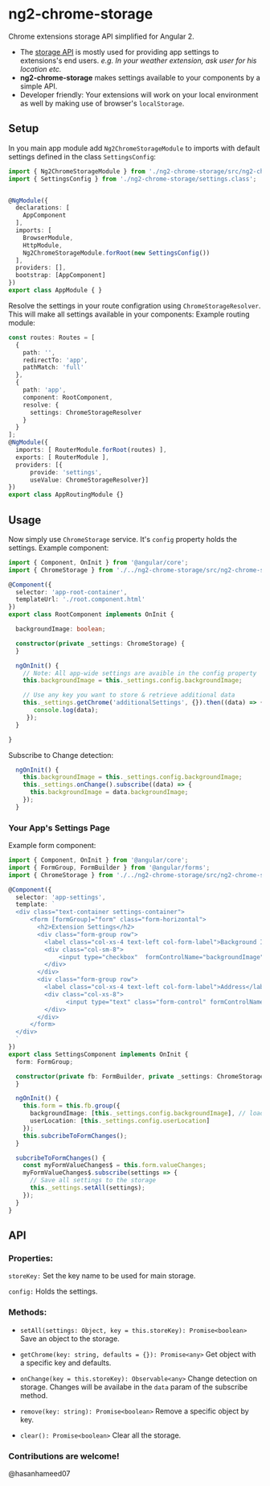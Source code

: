 # ng2-chrome-storage
Chrome extensions storage API simplified for Angular 2.

- The [storage API](https://developer.chrome.com/extensions/storage) is mostly used for providing app settings to extensions's end users. 
*e.g. In your weather extension, ask user for his location etc.*
- **ng2-chrome-storage** makes settings available to your components by a simple API.
- Developer friendly: Your extensions will work on your local environment as well by making use of browser's `localStorage`.



## Setup

In you main app module add `Ng2ChromeStorageModule` to imports with default settings defined in the class `SettingsConfig`:

```typescript
import { Ng2ChromeStorageModule } from './ng2-chrome-storage/src/ng2-chrome-storage.module';
import { SettingsConfig } from './ng2-chrome-storage/settings.class';


@NgModule({
  declarations: [
    AppComponent
  ],
  imports: [
    BrowserModule,
    HttpModule,
    Ng2ChromeStorageModule.forRoot(new SettingsConfig())
  ],
  providers: [],
  bootstrap: [AppComponent]
})
export class AppModule { }
```

Resolve the settings in your route configration using `ChromeStorageResolver`. This will make all settings available in your components:
Example routing module:
```typescript
const routes: Routes = [
  {
    path: '',
    redirectTo: 'app',
    pathMatch: 'full'
  },
  {
    path: 'app',
    component: RootComponent,
    resolve: {
      settings: ChromeStorageResolver
    }
  }
];
@NgModule({
  imports: [ RouterModule.forRoot(routes) ],
  exports: [ RouterModule ],
  providers: [{
      provide: 'settings',
      useValue: ChromeStorageResolver}]
})
export class AppRoutingModule {}
```

## Usage

Now simply use `ChromeStorage` service. It's `config` property holds the settings.
Example component:
```typescript
import { Component, OnInit } from '@angular/core';
import { ChromeStorage } from './../ng2-chrome-storage/src/ng2-chrome-storage.service';

@Component({
  selector: 'app-root-container',
  templateUrl: './root.component.html'
})
export class RootComponent implements OnInit {

  backgroundImage: boolean;

  constructor(private _settings: ChromeStorage) {
  }

  ngOnInit() {
    // Note: All app-wide settings are avaible in the config property
    this.backgroundImage = this._settings.config.backgroundImage;

    // Use any key you want to store & retrieve additional data
    this._settings.getChrome('additionalSettings', {}).then((data) => {
       console.log(data);
     });
  }

}
```
Subscribe to Change detection:
```typescript
  ngOnInit() {
    this.backgroundImage = this._settings.config.backgroundImage;
    this._settings.onChange().subscribe((data) => {
      this.backgroundImage = data.backgroundImage;
    });
  }
```

### Your App's Settings Page

Example form component:
```typescript
import { Component, OnInit } from '@angular/core';
import { FormGroup, FormBuilder } from '@angular/forms';
import { ChromeStorage } from './../ng2-chrome-storage/src/ng2-chrome-storage.service';

@Component({
  selector: 'app-settings',
  template: `
  <div class="text-container settings-container">
      <form [formGroup]="form" class="form-horizontal">
        <h2>Extension Settings</h2>
        <div class="form-group row">
          <label class="col-xs-4 text-left col-form-label">Background Image</label>
          <div class="col-sm-8">
              <input type="checkbox"  formControlName="backgroundImage">
          </div>
        </div>
        <div class="form-group row">
          <label class="col-xs-4 text-left col-form-label">Address</label>
          <div class="col-xs-8">
                <input type="text" class="form-control" formControlName="userLocation">
          </div>
        </div>
      </form>
  </div>
  `
})
export class SettingsComponent implements OnInit {
  form: FormGroup;

  constructor(private fb: FormBuilder, private _settings: ChromeStorage) {
  }

  ngOnInit() {
    this.form = this.fb.group({
      backgroundImage: [this._settings.config.backgroundImage], // load from storage
      userLocation: [this._settings.config.userLocation]
    });
    this.subcribeToFormChanges();
  }

  subcribeToFormChanges() {
    const myFormValueChanges$ = this.form.valueChanges;
    myFormValueChanges$.subscribe(settings => {
      // Save all settings to the storage
      this._settings.setAll(settings);
    });
  }
}
```

## API

### Properties:
`storeKey:` Set the key name to be used for main storage.

`config:` Holds the settings.

### Methods:

- `setAll(settings: Object, key = this.storeKey): Promise<boolean>`
  Save an object to the storage.

- `getChrome(key: string, defaults = {}): Promise<any>`
  Get object with a specific key and defaults.

- `onChange(key = this.storeKey): Observable<any>`
  Change detection on storage. Changes will be availabe in the `data` param of the subscribe method.

- `remove(key: string): Promise<boolean>`
  Remove a specific object by key.

- `clear(): Promise<boolean>`
  Clear all the storage.


### Contributions are welcome!
@hasanhameed07
